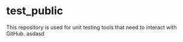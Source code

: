 # test_public
This repository is used for unit testing tools that need to interact with GitHub.
asdasd
